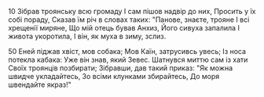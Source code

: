 10 Зібрав троянську всю громаду І сам пішов надвір до них, Просить у їх собі пораду, Сказав їм річ в словах таких: "Панове, знаєте, трояне І всі хрещенії миряне, Що мій отець бував Анхиз, Його сивуха запалила І живота укоротила, І він, як муха в зиму, зслиз.

50 Еней піджав хвіст, мов собака; Мов Каїн, затрусивсь увесь; Із носа потекла кабака: Уже він знав, який Зевес. Шатнувся миттю сам із хати Своїх троянців позбирати; Зібравши, дав такий приказ: "Як можна швидче укладайтесь, Зо всіми клунками збирайтесь, До моря швендайте якраз!"
